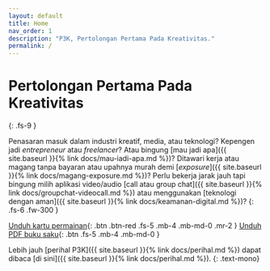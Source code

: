 ```yaml
---
layout: default
title: Home
nav_order: 1
description: "P3K, Pertolongan Pertama Pada Kreativitas."
permalink: /
---
```


# Pertolongan Pertama Pada Kreativitas
{: .fs-9 }


Penasaran masuk dalam industri kreatif, media, atau teknologi? Kepengen jadi _entrepreneur_ atau _freelancer_? Atau bingung [mau jadi apa]({{ site.baseurl }}{% link docs/mau-iadi-apa.md %})? Ditawari kerja atau magang tanpa bayaran atau upahnya murah demi [_exposure_]({{ site.baseurl }}{% link docs/magang-exposure.md %})? Perlu bekerja jarak jauh tapi bingung milih aplikasi video/audio [call atau group chat]({{ site.baseurl }}{% link docs/groupchat-videocall.md %}) atau menggunakan [teknologi dengan aman]({{ site.baseurl }}{% link docs/keamanan-digital.md %})?
{: .fs-6 .fw-300 }

[Unduh kartu permainan](#){: .btn .btn-red .fs-5 .mb-4 .mb-md-0 .mr-2 } [Unduh PDF buku saku](#){: .btn .fs-5 .mb-4 .mb-md-0 }

Lebih jauh [perihal P3K]({{ site.baseurl }}{% link docs/perihal.md %}) dapat dibaca [di sini]({{ site.baseurl }}{% link docs/perihal.md %}).
{: .text-mono}
